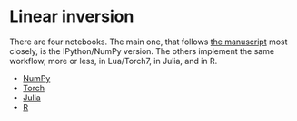 # Linear inversion

There are four notebooks. The main one, that follows [the manuscript](manuscript/TLELinearinversion.pdf) most closely, is the IPython/NumPy version. The others implement the same workflow, more or less, in Lua/Torch7, in Julia, and in R.

- [NumPy](NumPy.ipynb)
- [Torch](Torch.ipynb)
- [Julia](Julia.ipynb)
- [R](R.ipynb)

